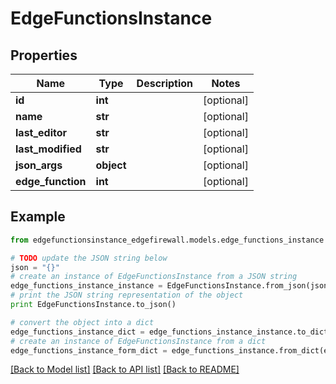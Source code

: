 # EdgeFunctionsInstance


## Properties
Name | Type | Description | Notes
------------ | ------------- | ------------- | -------------
**id** | **int** |  | [optional] 
**name** | **str** |  | [optional] 
**last_editor** | **str** |  | [optional] 
**last_modified** | **str** |  | [optional] 
**json_args** | **object** |  | [optional] 
**edge_function** | **int** |  | [optional] 

## Example

```python
from edgefunctionsinstance_edgefirewall.models.edge_functions_instance import EdgeFunctionsInstance

# TODO update the JSON string below
json = "{}"
# create an instance of EdgeFunctionsInstance from a JSON string
edge_functions_instance_instance = EdgeFunctionsInstance.from_json(json)
# print the JSON string representation of the object
print EdgeFunctionsInstance.to_json()

# convert the object into a dict
edge_functions_instance_dict = edge_functions_instance_instance.to_dict()
# create an instance of EdgeFunctionsInstance from a dict
edge_functions_instance_form_dict = edge_functions_instance.from_dict(edge_functions_instance_dict)
```
[[Back to Model list]](../README.md#documentation-for-models) [[Back to API list]](../README.md#documentation-for-api-endpoints) [[Back to README]](../README.md)


